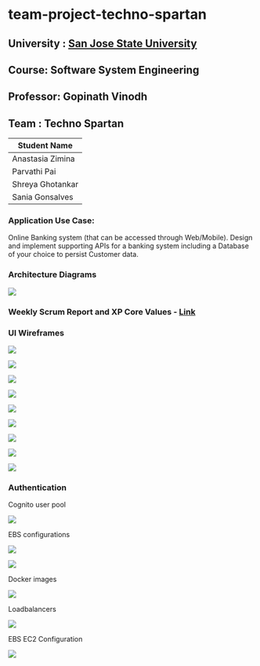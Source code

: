# team-project-techno-spartan
## University : [San Jose State University](http://www.sjsu.edu/)
## Course: Software System Engineering
## Professor: Gopinath Vinodh

## Team : Techno Spartan
Student Name      | 
-------------     |
Anastasia Zimina |
Parvathi Pai     |
Shreya Ghotankar  |
Sania Gonsalves |

### Application Use Case:
Online Banking system (that can be accessed through Web/Mobile).
Design and implement supporting APIs for a banking system including a Database of your choice to persist Customer data.

### Architecture Diagrams
![](Documentation/UIWireFrames/architecture.jpg)

### Weekly Scrum Report and XP Core Values - [Link](https://github.com/gopinathsjsu/team-project-techno-spartan/blob/BillPayment/Documentation/ScrumReports/)

### UI Wireframes

![](Documentation/UIWireFrames/User_Dashboard.png)

![](Documentation/UIWireFrames/Account_Page.png)

![](Documentation/UIWireFrames/Open_Account.png)

![](Documentation/UIWireFrames/Close_Account.png)

![](Documentation/UIWireFrames/Close_Account-Error.png)

![](Documentation/UIWireFrames/Transaction_Page.png)

![](Documentation/UIWireFrames/Bill_Payment.png)

![](Documentation/UIWireFrames/Dispute_Transaction.png)

![](Documentation/UIWireFrames/Admin_Page.png)

###  Authentication

Cognito user pool

![](Documentation/UIWireFrames/cognito.png)

EBS configurations

![](Documentation/UIWireFrames/eb.png)

![](Documentation/UIWireFrames/eb.png)


Docker images

![](Documentation/UIWireFrames/elasticbeanstack.png)

Loadbalancers

![](Documentation/UIWireFrames/loadbalancers.png)

EBS EC2 Configuration


![](Documentation/UIWireFrames/parameters.png)